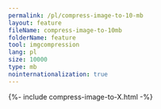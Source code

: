 ```yaml
---
permalink: /pl/compress-image-to-10-mb
layout: feature
fileName: compress-image-to-10mb
folderName: feature
tool: imgcompression
lang: pl
size: 10000
type: mb
nointernationalization: true
---
```

{%- include compress-image-to-X.html -%}       
